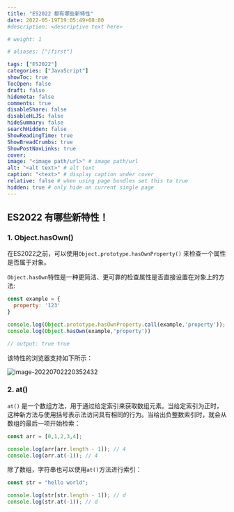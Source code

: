 ```yaml
---
title: "ES2022 都有哪些新特性"
date: 2022-05-19T19:05:49+08:00
#description: <descriptive text here>

# weight: 1

# aliases: ["/first"]

tags: ["ES2022"]
categories: ["JavaScript"]
showToc: true
TocOpen: false
draft: false
hidemeta: false
comments: true
disableShare: false
disableHLJS: false
hideSummary: false
searchHidden: false
ShowReadingTime: true
ShowBreadCrumbs: true
ShowPostNavLinks: true
cover:
image: "<image path/url>" # image path/url
alt: "<alt text>" # alt text
caption: "<text>" # display caption under cover
relative: false # when using page bundles set this to true
hidden: true # only hide on current single page
---
```


## ES2022 有哪些新特性！

### 1. Object.hasOwn()

在ES2022之前，可以使用`Object.prototype.hasOwnProperty()` 来检查一个属性是否属于对象。

`Object.hasOwn`特性是一种更简洁、更可靠的检查属性是否直接设置在对象上的方法:

```javascript
const example = {
  property: '123'
}

console.log(Object.prototype.hasOwnProperty.call(example,'property'));
console.log(Object.hasOwn(example,'property'))

// output: true true
```

该特性的浏览器支持如下所示：

![image-20220702220352432](https://cdn.jsdelivr.net/gh/BallerJay/oss_images@master/blog/2022/07/2022-07-02/image-20220702220352432.png)

### 2. at()

`at()`  是一个数组方法，用于通过给定索引来获取数组元素。当给定索引为正时，这种新方法与使用括号表示法访问具有相同的行为。当给出负整数索引时，就会从数组的最后一项开始检索：

```javascript
const arr = [0,1,2,3,4];

console.log(arr[arr.length - 1]); // 4
console.log(arr.at(-1)); // 4
```

除了数组，字符串也可以使用`at()`方法进行索引：

```javascript
const str = "hello world";

console.log(str[str.length - 1]); // d
console.log(str.at(-1)); // d
```



